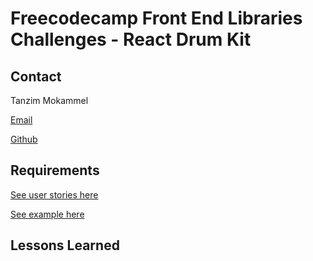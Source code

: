 # Freecodecamp Front End Libraries Challenges - React Drum Kit

## Contact

Tanzim Mokammel

[Email](mtanzim@gmail.com)

[Github](https://github.com/mtanzim)

## Requirements

[See user stories here](https://learn.freecodecamp.org/front-end-libraries/front-end-libraries-projects/build-a-drum-machine)

[See example here](https://codepen.io/freeCodeCamp/full/MJyNMd)

## Lessons Learned

